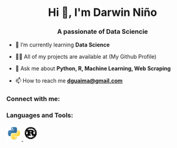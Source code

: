 <h1 align="center">Hi 👋, I'm Darwin Niño</h1>
<h3 align="center">A passionate of Data Sciencie</h3>

- 🌱 I’m currently learning **Data Science**

- 👨‍💻 All of my projects are available at (My Github Profile)

- 💬 Ask me about **Python, R, Machine Learning, Web Scraping**

- 📫 How to reach me **dguaima@gmail.com**

<h3 align="left">Connect with me:</h3>
<p align="left">
</p>

<h3 align="left">Languages and Tools:</h3>
<p align="left"> <a href="https://www.python.org" target="_blank" rel="noreferrer"> <img src="https://raw.githubusercontent.com/devicons/devicon/master/icons/python/python-original.svg" alt="python" width="40" height="40"/> </a> <a href="https://www.rust-lang.org" target="_blank" rel="noreferrer"> <img src="https://raw.githubusercontent.com/devicons/devicon/master/icons/rust/rust-plain.svg" alt="rust" width="40" height="40"/> </a> </p>
